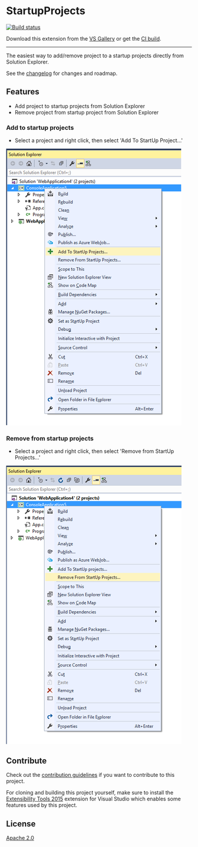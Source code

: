 # StartupProjects

[![Build status](https://ci.appveyor.com/api/projects/status/w07av9e4faa018km?svg=true)](https://ci.appveyor.com/project/thembamasina/startupprojects)

Download this extension from the [VS Gallery](https://visualstudiogallery.msdn.microsoft.com/f9c9ddaf-9665-4886-8d13-1a30a9d3286d)
or get the [CI build](http://vsixgallery.com/extension/00302942-1ef6-4dcd-b25c-a82e02a661f9/).

---------------------------------------

The easiest way to add/remove project to a startup projects directly from Solution Explorer.

See the [changelog](CHANGELOG.md) for changes and roadmap.

## Features

- Add project to startup projects from Solution Explorer 
- Remove project from startup project from Solution Explorer

### Add to startup projects
- Select a project and right click, then select 'Add To StartUp Project...'

![Context Menu](art/context-menu.bmp)

### Remove from startup projects
- Select a project and right click, then select 'Remove from StartUp Projects...'

![Remove](art/remove.bmp)

## Contribute
Check out the [contribution guidelines](CONTRIBUTING.md)
if you want to contribute to this project.

For cloning and building this project yourself, make sure
to install the
[Extensibility Tools 2015](https://visualstudiogallery.msdn.microsoft.com/ab39a092-1343-46e2-b0f1-6a3f91155aa6)
extension for Visual Studio which enables some features
used by this project.

## License
[Apache 2.0](LICENSE)